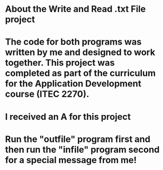 # About the Write and Read .txt File project

# The code for both programs was written by me and designed to work together. This project was completed as part of the curriculum for the Application Development course (ITEC 2270).
# I received an A for this project

# Run the "outfile" program first and then run the "infile" program second for a special message from me!

